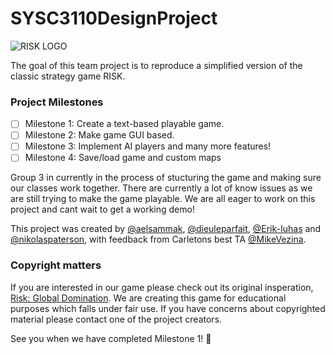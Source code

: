 # SYSC3110DesignProject

![RISK LOGO](https://external-content.duckduckgo.com/iu/?u=https%3A%2F%2Fcdn-www.bluestacks.com%2Fbs-images%2Flogo239.png&f=1&nofb=1)

The goal of this team project is to reproduce a simplified version of the classic strategy game RISK.

### Project Milestones

- [ ] Milestone 1: Create a text-based playable game.
- [ ] Milestone 2: Make game GUI based.
- [ ] Milestone 3: Implement AI players and many more features!
- [ ] Milestone 4: Save/load game and custom maps

Group 3 in currently in the process of stucturing the game and making sure our classes work together. 
There are currently a lot of know issues as we are still trying to make the game playable.
We are all eager to work on this project and cant wait to get a working demo!

This project was created by [@aelsammak](https://github.com/aelsammak), [@dieuleparfait](https://github.com/dieuleparfait), [@Erik-Iuhas](https://github.com/Erik-Iuhas) and [@nikolaspaterson](https://github.com/nikolaspaterson), with feedback from Carletons best TA [@MikeVezina](https://github.com/MikeVezina).

### Copyright matters
If you are interested in our game please check out its original insperation, [Risk: Global Domination](https://store.steampowered.com/app/1128810/RISK_Global_Domination/).
We are creating this game for educational purposes which falls under fair use.
If you have concerns about copyrighted material please contact one of the project creators.

See you when we have completed Milestone 1! :metal:


